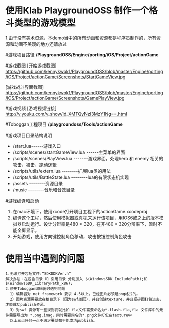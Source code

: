 # 使用Klab PlaygroundOSS 制作一个格斗类型的游戏模型 
   1.由于没有美术资源，本demo当中的所有动画和资源都是程序员制作的，所有资源和动画不美观的地方还请放过

#游戏项目路径
**/PlaygroundOSS/Engine/porting/iOS/Project/actionGame**

#游戏截图
[开始游戏截图] https://github.com/kennykwok1/PlaygroundOSS/blob/master/Engine/porting/iOS/Project/actionGame/Screenshots/StartGameView.jpg


[游戏战斗界面截图] https://github.com/kennykwok1/PlaygroundOSS/blob/master/Engine/porting/iOS/Project/actionGame/Screenshots/GamePlayView.jpg

#游戏视频
[游戏视频链接] http://v.youku.com/v_show/id_XMTQyNzI3MzY1Ng==.html

#Toboggan工程项目
**/playgroundoss/Tools/actionGame**


#游戏项目目录结构说明
* /start.lua------游戏入口
* /scripts/scenes/startGameView.lua ------主菜单的界面
* /scripts/scenes/PlayView.lua -------游戏界面，处理hero 和 enemy 相关的攻击，被击，跑动逻辑
* /scripts/utils/extern.lua     --------扩展lua类的用法
* /scripts/utils/BattleState.lua     --------lua的有限状态机实现
* /assets    --------资源目录
* /music     --------音乐和音效目录



#游戏编译和启动
1. 在mac环境下，使用xcode打开项目工程下的actionGame.xcodeproj
2. 编译这个工程，然后使用模拟器或真机来运行该项目，用IOS6或之上的版本模拟器启动运行。设计分辩率是480 * 320，在非480 * 320分辨率下，暂时不能全屏显示。
3. 开始游戏，使用方向键控制角色移动，攻击按钮控制角色攻击

# 使用当中遇到的问题
	1.无法打开包括文件:“SDKDDKVer.h”
	解决办法：在包含目录 和 引用目录 分别加入 $(WindowsSDK_IncludePath);和 $(WindowsSDK_LibraryPath_x86);
	2.使用Toboggan编辑器时遇到问题
	  1）编辑器对 net framework 要求 4.5以上，已经图片必须是png格式的。
	  2）图片资源需要放在根目录下（因为swf原因），并且创建texture，并且把碎图打包进去，才能成功publish资源。  
	  3）对swf 资源有一些规则要就比如 fla文件需要命名为*.flash.fla,fla 文件库中的元件需要导出为 *.png.imag，同时需要同名的*.png文件打包在texture中
	  以上三点任何一点不满足要就都不能成功publish。

